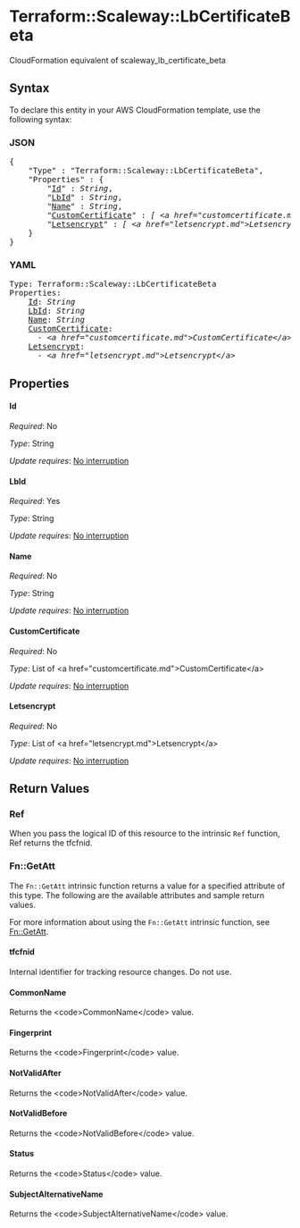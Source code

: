 # Terraform::Scaleway::LbCertificateBeta

CloudFormation equivalent of scaleway_lb_certificate_beta

## Syntax

To declare this entity in your AWS CloudFormation template, use the following syntax:

### JSON

<pre>
{
    "Type" : "Terraform::Scaleway::LbCertificateBeta",
    "Properties" : {
        "<a href="#id" title="Id">Id</a>" : <i>String</i>,
        "<a href="#lbid" title="LbId">LbId</a>" : <i>String</i>,
        "<a href="#name" title="Name">Name</a>" : <i>String</i>,
        "<a href="#customcertificate" title="CustomCertificate">CustomCertificate</a>" : <i>[ &lt;a href=&#34;customcertificate.md&#34;&gt;CustomCertificate&lt;/a&gt;, ... ]</i>,
        "<a href="#letsencrypt" title="Letsencrypt">Letsencrypt</a>" : <i>[ &lt;a href=&#34;letsencrypt.md&#34;&gt;Letsencrypt&lt;/a&gt;, ... ]</i>
    }
}
</pre>

### YAML

<pre>
Type: Terraform::Scaleway::LbCertificateBeta
Properties:
    <a href="#id" title="Id">Id</a>: <i>String</i>
    <a href="#lbid" title="LbId">LbId</a>: <i>String</i>
    <a href="#name" title="Name">Name</a>: <i>String</i>
    <a href="#customcertificate" title="CustomCertificate">CustomCertificate</a>: <i>
      - &lt;a href=&#34;customcertificate.md&#34;&gt;CustomCertificate&lt;/a&gt;</i>
    <a href="#letsencrypt" title="Letsencrypt">Letsencrypt</a>: <i>
      - &lt;a href=&#34;letsencrypt.md&#34;&gt;Letsencrypt&lt;/a&gt;</i>
</pre>

## Properties

#### Id

_Required_: No

_Type_: String

_Update requires_: [No interruption](https://docs.aws.amazon.com/AWSCloudFormation/latest/UserGuide/using-cfn-updating-stacks-update-behaviors.html#update-no-interrupt)

#### LbId

_Required_: Yes

_Type_: String

_Update requires_: [No interruption](https://docs.aws.amazon.com/AWSCloudFormation/latest/UserGuide/using-cfn-updating-stacks-update-behaviors.html#update-no-interrupt)

#### Name

_Required_: No

_Type_: String

_Update requires_: [No interruption](https://docs.aws.amazon.com/AWSCloudFormation/latest/UserGuide/using-cfn-updating-stacks-update-behaviors.html#update-no-interrupt)

#### CustomCertificate

_Required_: No

_Type_: List of &lt;a href=&#34;customcertificate.md&#34;&gt;CustomCertificate&lt;/a&gt;

_Update requires_: [No interruption](https://docs.aws.amazon.com/AWSCloudFormation/latest/UserGuide/using-cfn-updating-stacks-update-behaviors.html#update-no-interrupt)

#### Letsencrypt

_Required_: No

_Type_: List of &lt;a href=&#34;letsencrypt.md&#34;&gt;Letsencrypt&lt;/a&gt;

_Update requires_: [No interruption](https://docs.aws.amazon.com/AWSCloudFormation/latest/UserGuide/using-cfn-updating-stacks-update-behaviors.html#update-no-interrupt)

## Return Values

### Ref

When you pass the logical ID of this resource to the intrinsic `Ref` function, Ref returns the tfcfnid.

### Fn::GetAtt

The `Fn::GetAtt` intrinsic function returns a value for a specified attribute of this type. The following are the available attributes and sample return values.

For more information about using the `Fn::GetAtt` intrinsic function, see [Fn::GetAtt](https://docs.aws.amazon.com/AWSCloudFormation/latest/UserGuide/intrinsic-function-reference-getatt.html).

#### tfcfnid

Internal identifier for tracking resource changes. Do not use.

#### CommonName

Returns the &lt;code&gt;CommonName&lt;/code&gt; value.

#### Fingerprint

Returns the &lt;code&gt;Fingerprint&lt;/code&gt; value.

#### NotValidAfter

Returns the &lt;code&gt;NotValidAfter&lt;/code&gt; value.

#### NotValidBefore

Returns the &lt;code&gt;NotValidBefore&lt;/code&gt; value.

#### Status

Returns the &lt;code&gt;Status&lt;/code&gt; value.

#### SubjectAlternativeName

Returns the &lt;code&gt;SubjectAlternativeName&lt;/code&gt; value.

